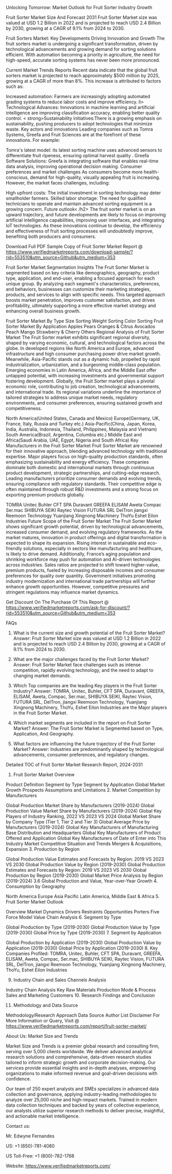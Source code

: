 Unlocking Tomorrow: Market Outlook for Fruit Sorter Industry Growth


Fruit Sorter Market Size And Forecast 2031
Fruit Sorter Market size was valued at USD 1.2 Billion in 2022 and is projected to reach USD 2.4 Billion by 2030, growing at a CAGR of 9.1% from 2024 to 2030.

Fruit Sorters Market: Key Developments Driving Innovation and Growth
The fruit sorters market is undergoing a significant transformation, driven by technological advancements and growing demand for sorting solutions efficient. With automation becoming a priority in agriculture, the need for high-speed, accurate sorting systems has never been more pronounced.

Current Market Trends
Reports Recent data indicate that the global fruit sorters market is projected to reach approximately $500 million by 2025, growing at a CAGR of more than 8%. This increase is attributed to factors such as:

Increased automation: Farmers are increasingly adopting automated grading systems to reduce labor costs and improve efficiency. li>
Technological Advances: Innovations in machine learning and artificial intelligence are improving classification accuracy, enabling better quality control.
< strong>Sustainability initiatives:There is a growing emphasis on sustainability, pushing producers to adopt technologies that minimize waste.
Key actors and innovations
Leading companies such as Tomra Systems, Greefa and Fruit Sciences are at the forefront of these innovations. For example:

Tomra's latest model: its latest sorting machine uses advanced sensors to differentiate fruit ripeness, ensuring optimal harvest quality .
Greefa Software Solutions: Greefa is integrating software that enables real-time data analysis, improving operational decision making.
Consumer preferences and market challenges
As consumers become more health-conscious, demand for high-quality, visually appealing fruit is increasing. However, the market faces challenges, including:

High upfront costs: The initial investment in sorting technology may deter smallholder farmers.
Skilled labor shortage: The need for qualified technicians to operate and maintain advanced sorting equipment is a growing concern.
Future outlook< /h2>
The fruit sorter market is on an upward trajectory, and future developments are likely to focus on improving artificial intelligence capabilities, improving user interfaces, and integrating IoT technologies. As these innovations continue to develop, the efficiency and effectiveness of fruit sorting processes will undoubtedly improve, benefiting both producers and consumers.

Download Full PDF Sample Copy of Fruit Sorter Market Report @ https://www.verifiedmarketreports.com/download-sample/?rid=553510&utm_source=Github&utm_medium=353

Fruit Sorter Market Segmentation Insights
The Fruit Sorter Market is segmented based on key criteria like demographics, geography, product type, application, and end-user, enabling a focused approach for each unique group. By analyzing each segment's characteristics, preferences, and behaviors, businesses can customize their marketing strategies, products, and services to align with specific needs. This targeted approach boosts market penetration, improves customer satisfaction, and drives profitability, ultimately supporting a more effective market strategy and enhancing overall business growth.

Fruit Sorter Market By Type
Size Sorting
Weight Sorting
Color Sorting
Fruit Sorter Market By Application
Apples
Pears
Oranges & Citrus
Avocados
Peach
Mango
Strawberry & Cherry
Others
Regional Analysis of Fruit Sorter Market
The Fruit Sorter market exhibits significant regional diversity, shaped by varying economic, cultural, and technological factors across the globe. In developed regions like North America and Europe, advanced infrastructure and high consumer purchasing power drive market growth. Meanwhile, Asia-Pacific stands out as a dynamic hub, propelled by rapid industrialization, urbanization, and a burgeoning middle-class population. Emerging economies in Latin America, Africa, and the Middle East offer untapped potential, with increasing investments and governmental support fostering development. Globally, the Fruit Sorter market plays a pivotal economic role, contributing to job creation, technological advancements, and international trade. Its regional variations underline the importance of tailored strategies to address unique market needs, regulatory environments, and consumer preferences, ensuring sustained growth and competitiveness.

North America(United States, Canada and Mexico)
Europe(Germany, UK, France, Italy, Russia and Turkey etc.)
Asia-Pacific(China, Japan, Korea, India, Australia, Indonesia, Thailand, Philippines, Malaysia and Vietnam)
South America(Brazil, Argentina, Columbia etc.)
Middle East and Africa(Saudi Arabia, UAE, Egypt, Nigeria and South Africa)
Key Manufacturers in the Fruit Sorter Market
Fruit Sorter Market are renowned for their innovative approach, blending advanced technology with traditional expertise. Major players focus on high-quality production standards, often emphasizing sustainability and energy efficiency. These companies dominate both domestic and international markets through continuous product development, strategic partnerships, and cutting-edge research. Leading manufacturers prioritize consumer demands and evolving trends, ensuring compliance with regulatory standards. Their competitive edge is often maintained through robust R&D investments and a strong focus on exporting premium products globally.

TOMRA
Unitec
Buhler
CFT SPA
Duravant
GREEFA
ELISAM
Aweta
Compac
Ser.mac
SHIBUYA SEIKI
Raytec Vision
FUTURA SRL
DelTron
jiangxi Reemoon Technology
Yuanjiang Xingnong Machinery
ThoYu
Eshet Eilon Industries
Future Scope of the Fruit Sorter Market
The Fruit Sorter Market shows significant growth potential, driven by technological advancements, increased consumer demand, and evolving regulatory frameworks. As the market matures, innovation in product offerings and digital transformation is expected to shape its expansion. Rising interest in sustainable and eco-friendly solutions, especially in sectors like manufacturing and healthcare, is likely to drive demand. Additionally, France’s aging population and shrinking workforce may push for automation and AI-driven technologies across industries. Sales ratios are projected to shift toward higher-value, premium products, fueled by increasing disposable incomes and consumer preferences for quality over quantity. Government initiatives promoting industry modernization and international trade partnerships will further enhance growth opportunities. However, competitive pressures and stringent regulations may influence market dynamics.

Get Discount On The Purchase Of This Report @ https://www.verifiedmarketreports.com/ask-for-discount/?rid=553510&utm_source=Github&utm_medium=353

FAQs
1. What is the current size and growth potential of the Fruit Sorter Market?
Answer: Fruit Sorter Market size was valued at USD 1.2 Billion in 2022 and is projected to reach USD 2.4 Billion by 2030, growing at a CAGR of 9.1% from 2024 to 2030.

2. What are the major challenges faced by the Fruit Sorter Market?
Answer: Fruit Sorter Market face challenges such as intense competition, rapidly evolving technology, and the need to adapt to changing market demands.

3. Which Top companies are the leading Key players in the Fruit Sorter Industry?
Answer: TOMRA, Unitec, Buhler, CFT SPA, Duravant, GREEFA, ELISAM, Aweta, Compac, Ser.mac, SHIBUYA SEIKI, Raytec Vision, FUTURA SRL, DelTron, jiangxi Reemoon Technology, Yuanjiang Xingnong Machinery, ThoYu, Eshet Eilon Industries are the Major players in the Fruit Sorter Market.

4. Which market segments are included in the report on Fruit Sorter Market?
Answer: The Fruit Sorter Market is Segmented based on Type, Application, And Geography.

5. What factors are influencing the future trajectory of the Fruit Sorter Market?
Answer: Industries are predominantly shaped by technological advancements, consumer preferences, and regulatory changes.

Detailed TOC of Fruit Sorter Market Research Report, 2024-2031
1. Fruit Sorter Market Overview

Product Definition
Segment by Type
Segment by Application
Global Market Growth Prospects
Assumptions and Limitations
2. Market Competition by Manufacturers

Global Production Market Share by Manufacturers (2019-2024)
Global Production Value Market Share by Manufacturers (2019-2024)
Global Key Players of Industry Ranking, 2022 VS 2023 VS 2024
Global Market Share by Company Type (Tier 1, Tier 2 and Tier 3)
Global Average Price by Manufacturers (2019-2024)
Global Key Manufacturers of Manufacturing Base Distribution and Headquarters
Global Key Manufacturers of Product Offered and Application
Global Key Manufacturers of Date of Enter into This Industry
Market Competitive Situation and Trends
Mergers & Acquisitions, Expansion
3. Production by Region

Global Production Value Estimates and Forecasts by Region: 2019 VS 2023 VS 2030
Global Production Value by Region (2019-2030)
Global Production Estimates and Forecasts by Region: 2019 VS 2023 VS 2030
Global Production by Region (2019-2030)
Global Market Price Analysis by Region (2019-2024) 3.6 Global Production and Value, Year-over-Year Growth
4. Consumption by Geography

North America
Europe
Asia Pacific
Latin America, Middle East & Africa
5. Fruit Sorter Market Outlook

Overview
Market Dynamics
Drivers
Restraints
Opportunities
Porters Five Force Model
Value Chain Analysis 
6. Segment by Type

Global Production by Type (2019-2030)
Global Production Value by Type (2019-2030)
Global Price by Type (2019-2030)
7. Segment by Application

Global Production by Application (2019-2030)
Global Production Value by Application (2019-2030)
Global Price by Application (2019-2030)
8. Key Companies Profiled: TOMRA, Unitec, Buhler, CFT SPA, Duravant, GREEFA, ELISAM, Aweta, Compac, Ser.mac, SHIBUYA SEIKI, Raytec Vision, FUTURA SRL, DelTron, jiangxi Reemoon Technology, Yuanjiang Xingnong Machinery, ThoYu, Eshet Eilon Industries

9. Industry Chain and Sales Channels Analysis

Industry Chain Analysis
Key Raw Materials
Production Mode & Process
Sales and Marketing
Customers
10. Research Findings and Conclusion

11. Methodology and Data Source

Methodology/Research Approach
Data Source
Author List
Disclaimer
For More Information or Query, Visit @ https://www.verifiedmarketreports.com/report/fruit-sorter-market/

About Us: Market Size and Trends

Market Size and Trends is a premier global research and consulting firm, serving over 5,000 clients worldwide. We deliver advanced analytical research solutions and comprehensive, data-driven research studies tailored to inform strategic growth and corporate decision-making. Our services provide essential insights and in-depth analyses, empowering organizations to make informed revenue and goal-driven decisions with confidence.

Our team of 250 expert analysts and SMEs specializes in advanced data collection and governance, applying industry-leading methodologies to analyze over 25,000 niche and high-impact markets. Trained in modern data collection techniques and backed by years of collective experience, our analysts utilize superior research methods to deliver precise, insightful, and actionable market intelligence.

Contact us:

Mr. Edwyne Fernandes

US: +1 (650)-781-4080

US Toll-Free: +1 (800)-782-1768

Website: https://www.verifiedmarketreports.com/
